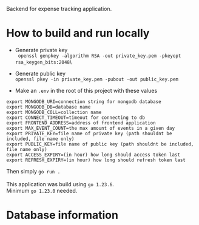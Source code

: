 Backend for expense tracking application.

# How to build and run locally

- Generate private key\
  ` openssl genpkey -algorithm RSA -out private_key.pem -pkeyopt rsa_keygen_bits:2048`\
- Generate public key\
  `openssl pkey -in private_key.pem -pubout -out public_key.pem`

- Make an `.env` in the root of this project with these values
<pre><code>export MONGODB_URI=connection string for mongodb database
export MONGODB_DB=database name
export MONGODB_COLL=collection name
export CONNECT_TIMEOUT=timeout for connecting to db
export FRONTEND_ADDRESS=address of frontend application
export MAX_EVENT_COUNT=the max amount of events in a given day
export PRIVATE_KEY=file name of private key (path shouldnt be included, file name only)
export PUBLIC_KEY=file name of public key (path shouldnt be included, file name only)
export ACCESS_EXPIRY=(in hour) how long should access token last
export REFRESH_EXPIRY=(in hour) how long should refresh token last</code></pre>

Then simply `go run .`\
\
This application was build using `go 1.23.6`.\
Minimum `go 1.23.0` needed.

# Database information
